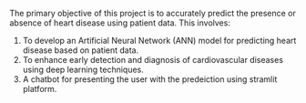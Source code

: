 The primary objective of this project is to accurately predict the presence or absence of heart disease using patient data. This involves:
1. To develop an Artificial Neural Network (ANN) model for predicting heart disease based on patient data.
2. To enhance early detection and diagnosis of cardiovascular diseases using deep learning techniques.
3. A chatbot for presenting the user with the predeiction using stramlit platform.


